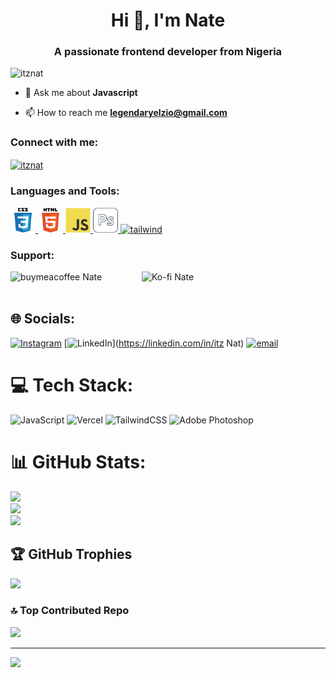 <h1 align="center">Hi 👋, I'm Nate</h1>
<h3 align="center">A passionate frontend developer from Nigeria</h3>

<p align="left"> <img align="left" src="https://komarev.com/ghpvc/?username=itznat&label=Profile%20views&color=0e75b6&style=flat" alt="itznat" /> </p>



<p align="left"> <a href="https://twitter.com/" target="blank"><img src="https://img.shields.io/twitter/follow/?logo=twitter&style=for-the-badge" alt="" /></a> </p>

- 💬 Ask me about **Javascript**

- 📫 How to reach me **legendaryelzio@gmail.com**

<h3 align="left">Connect with me:</h3>
<p align="left">
<a href="https://linkedin.com/in/itznat" target="blank"><img align="center" src="https://raw.githubusercontent.com/rahuldkjain/github-profile-readme-generator/master/src/images/icons/Social/linked-in-alt.svg" alt="itznat" height="30" width="40" /></a>
</p>

<h3 align="left">Languages and Tools:</h3>
<p align="left"> <a href="https://www.w3schools.com/css/" target="_blank" rel="noreferrer"> <img src="https://raw.githubusercontent.com/devicons/devicon/master/icons/css3/css3-original-wordmark.svg" alt="css3" width="40" height="40"/> </a> <a href="https://www.w3.org/html/" target="_blank" rel="noreferrer"> <img src="https://raw.githubusercontent.com/devicons/devicon/master/icons/html5/html5-original-wordmark.svg" alt="html5" width="40" height="40"/> </a> <a href="https://developer.mozilla.org/en-US/docs/Web/JavaScript" target="_blank" rel="noreferrer"> <img src="https://raw.githubusercontent.com/devicons/devicon/master/icons/javascript/javascript-original.svg" alt="javascript" width="40" height="40"/> </a> <a href="https://www.photoshop.com/en" target="_blank" rel="noreferrer"> <img src="https://raw.githubusercontent.com/devicons/devicon/master/icons/photoshop/photoshop-line.svg" alt="photoshop" width="40" height="40"/> </a> <a href="https://tailwindcss.com/" target="_blank" rel="noreferrer"> <img src="https://www.vectorlogo.zone/logos/tailwindcss/tailwindcss-icon.svg" alt="tailwind" width="40" height="40"/> </a> </p>

<h3 align="left">Support:</h3>
<p><a href="https://www.buymeacoffee.com/buymeacoffee Nate"> <img align="left" src="https://cdn.buymeacoffee.com/buttons/v2/default-yellow.png" height="50" width="210" alt="buymeacoffee Nate" /></a><a href="https://ko-fi.com/Ko-fi Nate"> <img align="left" src="https://cdn.ko-fi.com/cdn/kofi3.png?v=3" height="50" width="210" alt="Ko-fi Nate" /></a></p><br><br>


## 🌐 Socials:
[![Instagram](https://img.shields.io/badge/Instagram-%23E4405F.svg?logo=Instagram&logoColor=white)](https://instagram.com/itz_n.a.t) [![LinkedIn](https://img.shields.io/badge/LinkedIn-%230077B5.svg?logo=linkedin&logoColor=white)](https://linkedin.com/in/itz Nat) [![email](https://img.shields.io/badge/Email-D14836?logo=gmail&logoColor=white)](mailto:legendaryelzio@gmail.com) 

# 💻 Tech Stack:
![JavaScript](https://img.shields.io/badge/javascript-%23323330.svg?style=for-the-badge&logo=javascript&logoColor=%23F7DF1E) ![Vercel](https://img.shields.io/badge/vercel-%23000000.svg?style=for-the-badge&logo=vercel&logoColor=white) ![TailwindCSS](https://img.shields.io/badge/tailwindcss-%2338B2AC.svg?style=for-the-badge&logo=tailwind-css&logoColor=white) ![Adobe Photoshop](https://img.shields.io/badge/adobe%20photoshop-%2331A8FF.svg?style=for-the-badge&logo=adobe%20photoshop&logoColor=white)
# 📊 GitHub Stats:
![](https://github-readme-stats.vercel.app/api?username=itzNat&theme=dark&hide_border=false&include_all_commits=false&count_private=false)<br/>
![](https://nirzak-streak-stats.vercel.app/?user=itzNat&theme=dark&hide_border=false)<br/>
![](https://github-readme-stats.vercel.app/api/top-langs/?username=itzNat&theme=dark&hide_border=false&include_all_commits=false&count_private=false&layout=compact)

## 🏆 GitHub Trophies
![](https://github-profile-trophy.vercel.app/?username=itzNat&theme=default&no-frame=false&no-bg=true&margin-w=4)

### 🔝 Top Contributed Repo
![](https://github-contributor-stats.vercel.app/api?username=itzNat&limit=5&theme=dark&combine_all_yearly_contributions=true)

---
[![](https://visitcount.itsvg.in/api?id=itzNat&icon=0&color=1)](https://visitcount.itsvg.in)

<!-- Proudly created with GPRM ( https://gprm.itsvg.in ) -->
